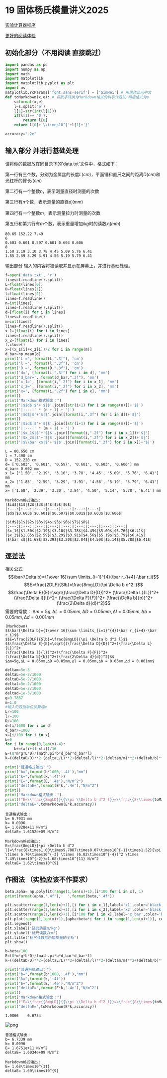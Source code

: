 # 19 固体杨氏模量讲义2025

[实验计算器程序](https://github.com/dark-but-spark/PHY104BExperiments-of-Fundamental-Physics/blob/main/19%E5%9B%BA%E4%BD%93%E6%9D%A8%E6%B0%8F%E6%A8%A1%E9%87%8F/calculator.ipynb)

[更好的阅读体验](https://dark-but-spark.github.io/2025/04/01/PHY104BCalculator/19/)

## 初始化部分（不用阅读 直接跳过）


```python
import pandas as pd
import numpy as np
import math
import matplotlib
import matplotlib.pyplot as plt
import os
matplotlib.rcParams['font.sans-serif'] = ['SimHei'] # 用黑体显示中文
def toMarkdown(x,e): # 将数字转换为Markdown格式的科学计数法 精度格式为e
    s=format(x,e)
    l=s.split('e')
    l[1]=str(int(l[1]))
    if(l[1]== '0'):
        return l[0]
    return l[0]+'\\times10^{'+l[1]+'}'

accuracy=".2e"
```

## 输入部分 并进行基础处理

请将你的数据放在同目录下的'data.txt'文件中，格式如下：

第一行有三个数，分别为金属丝的长度$L(cm)$，平面镜和直尺之间的距离$D(cm)$和光杠杆的臂长$l(cm)$

第二行有一个整数$n$，表示测量直径时测量的次数

第三行有$n$个数，表示测量的直径$d_i(mm)$

第四行有一个整数$m$，表示测量拉力时测量的次数

第五行和第六行有$m$个数，表示重量增加$ikg$时的读数$x_i(mm)$

```
80.65 152.22 7.49
6
0.603 0.601 0.597 0.601 0.603 0.606
8
1.50 2.19 3.10 3.78 4.45 5.09 5.76 6.41
1.85 2.59 3.29 3.91 4.56 5.19 5.79 6.41

```
输出部分 输入的内容将被读取并显示在屏幕上，并进行基础处理。


```python
f=open('data.txt', 'r')
lines=f.readline().split()
L=float(lines[0])
D=float(lines[1])
l=float(lines[2])
lines=f.readline()
n=int(lines)
lines=f.readline().split()
d=[float(i) for i in lines]
lines=f.readline()
m=int(lines)
lines=f.readline().split()
x_1=[float(i) for i in lines]
lines=f.readline().split()
x_2=[float(i) for i in lines]
f.close()
x=[(x_1[i]+x_2[i])/2 for i in range(m)]
d_bar=np.mean(d)
print('L =', format(L,".3f"), 'cm')
print('l =', format(l,".3f"), 'cm')
print('D =', format(D,".3f"), 'cm')
print('d=', [format(i,".3f") for i in d], 'mm')
print('d_bar=', format(d_bar,".3f"), 'mm')
print('x_1=', [format(i,".2f") for i in x_1], 'mm')
print('x_2=', [format(i,".2f") for i in x_2], 'mm')
print('x=', [format(i,".2f") for i in x], 'mm')
print()
print("Markdown格式输出：")
print('|$id$|$'+'$|$'.join([str(i+1) for i in range(n)])+'$|')
print('|:---:' * (n + 1) + '|')
print('|$d$|$'+'$|$'.join([format(i,".3f") for i in d])+'$|')
print()
print('|$id$|$'+'$|$'.join([str(i+1) for i in range(m)])+'$|')
print('|:---:' * (m + 1) + '|')
print('|$x_1$|$'+'$|$'.join([format(i,".2f") for i in x_1])+'$|')
print('|$x_2$|$'+'$|$'.join([format(i,".2f") for i in x_2])+'$|')
print('|$\\bar x$|$'+'$|$'.join([format(i,".2f") for i in x])+'$|')
```

    L = 80.650 cm
    l = 7.490 cm
    D = 152.220 cm
    d= ['0.603', '0.601', '0.597', '0.601', '0.603', '0.606'] mm
    d_bar= 0.602 mm
    x_1= ['1.50', '2.19', '3.10', '3.78', '4.45', '5.09', '5.76', '6.41'] mm
    x_2= ['1.85', '2.59', '3.29', '3.91', '4.56', '5.19', '5.79', '6.41'] mm
    x= ['1.68', '2.39', '3.20', '3.84', '4.50', '5.14', '5.78', '6.41'] mm
    
    Markdown格式输出：
    |$id$|$1$|$2$|$3$|$4$|$5$|$6$|
    |:---:|:---:|:---:|:---:|:---:|:---:|:---:|
    |$d$|$0.603$|$0.601$|$0.597$|$0.601$|$0.603$|$0.606$|
    
    |$id$|$1$|$2$|$3$|$4$|$5$|$6$|$7$|$8$|
    |:---:|:---:|:---:|:---:|:---:|:---:|:---:|:---:|:---:|
    |$x_1$|$1.50$|$2.19$|$3.10$|$3.78$|$4.45$|$5.09$|$5.76$|$6.41$|
    |$x_2$|$1.85$|$2.59$|$3.29$|$3.91$|$4.56$|$5.19$|$5.79$|$6.41$|
    |$\bar x$|$1.68$|$2.39$|$3.20$|$3.84$|$4.50$|$5.14$|$5.78$|$6.41$|
    

## 逐差法
相关公式
$$\bar{\Delta b}={1\over 16}\sum \limits_{i=1}^{4}(\bar r_{i+4}-\bar r_i)$$
$$E=\frac{2DLF}{Slb}=\frac{8mgLD}{\pi \Delta b d^2 l}$$
$$\frac{\Delta E}{E}=\sqrt{(\frac{\Delta D}{D})^2+
(\frac{\Delta L}{L})^2+
(\frac{\Delta l}{l})^2+
(\frac{\Delta F}{F})^2+
(\frac{\Delta b}{b})^2+
(\frac{2\Delta d}{d})^2}$$
需要的常数：
$∆m=5g,∆L = 0.05mm,∆D =0.05mm,∆l = 0.05mm,∆b = 0.05mm,∆d = 0.001mm$

```
(Markdown)
$$\bar{\Delta b}={1\over 16}\sum \limits_{i=1}^{4}(\bar r_{i+4}-\bar r_i)$$
$$E=\frac{2DLF}{Slb}=\frac{8mgLD}{\pi \Delta b d^2 l}$$
$$\frac{\Delta E}{E}=\sqrt{(\frac{\Delta D}{D})^2+(\frac{\Delta L}{L})^2+
(\frac{\Delta l}{l})^2+(\frac{\Delta F}{F})^2+
(\frac{\Delta b}{b})^2+(\frac{2\Delta d}{d})^2}$$
$∆m=5g,∆L = 0.05mm,∆D =0.05mm,∆l = 0.05mm,∆b = 0.05mm,∆d = 0.001mm$
```


```python
deltam=5e-3
deltaL=5e-2/1000
deltaD=5e-2/1000
deltal=5e-2/1000
deltab=5e-2/1000
deltad=1e-3/1000
g=9.7887
m=1.0
#输入的数据单位换算成m
L/=100
l/=100
D/=100
d=[i/1000 for i in d]
d_bar/=1000
x=[i/100 for i in x]
b=0
for i in range(0,len(x)-4):
    b+=(x[i+4]-x[i])/16
E=(8*m*g*L*D)/(math.pi*b*d_bar*d_bar*l)
k=((deltaD/D)**2+(deltaL/L)**2+(deltal/l)**2+(deltam/m)**2+(deltab/b)**2+(2*deltad/d_bar)**2)**0.5

print("普通格式输出：")
print("b=",format(b*1000,'.4f'),"mm")
print("k=",format(k,'.4f'))
print("E=",format(E,'.4e'),"N/m^2")
print("deltaE=",format(E*k,'.4e'),"N/m^2")
print()
print("Markdown格式输出：")
print(f"E=\\frac{{8mgLD}}{{\\pi \\Delta b d^2 l}}=\\frac{{8\\times{toMarkdown(m,accuracy)}\\times{toMarkdown(g,".4e")}\\times{toMarkdown(L,accuracy)}\\times{toMarkdown(D,accuracy)}}}{{\\pi \\times {toMarkdown(b,accuracy)} \\times ({toMarkdown(d_bar,accuracy)})^2 \\times {toMarkdown(l,accuracy)}}}={toMarkdown(E,accuracy)} N/m^2")
print("deltaE=",toMarkdown(E*k,accuracy))

```

    普通格式输出：
    b= 6.7031 mm
    k= 0.0096
    E= 1.6828e+11 N/m^2
    deltaE= 1.6152e+09 N/m^2
    
    Markdown格式输出：
    E=\frac{8mgLD}{\pi \Delta b d^2 l}=\frac{8\times1.00\times9.7887\times8.07\times10^{-1}\times1.52}{\pi \times 6.70\times10^{-3} \times (6.02\times10^{-4})^2 \times 7.49\times10^{-2}}=1.68\times10^{11} N/m^2
    deltaE= 1.62\times10^{9}
    

## 作图法 （实验应该不作要求）


```python
beta,apha= np.polyfit(range(1,len(x)+1),[i*100 for i in x], 1)
print(format(apha,'.4f'),'  ',format(beta,'.4f'))

plt.scatter(range(1,len(x)+1),[i for i in x_1],label='x1',color='black',marker="x")
plt.scatter(range(1,len(x)+1),[i for i in x_2],label='x2',color='black',marker='*')
plt.scatter(range(1,len(x)+1),[i*100 for i in x],label='x_bar',color='black',marker='.')
plt.plot(range(1,len(x)+1),[apha+beta*i for i in range(1,len(x)+1)], color='black', label='r的拟合线')
plt.legend()
plt.xlabel('砝码质量m/kg')
plt.ylabel('标尺读数/cm')
plt.title('标尺读数与所加质量的关系')
plt.show()

b=beta/100
E=(8*m*g*L*D)/(math.pi*b*d_bar*d_bar*l)
k=((deltaD/D)**2+(deltaL/L)**2+(deltal/l)**2+(deltam/m)**2+(deltab/b)**2+(2*deltad/d_bar)**2)**0.5

print("普通格式输出：")
print("b=",format(b*1000,'.4f'),"mm")
print("k=",format(k,'.4f'))
print("E=",format(E,'.4e'),"N/m^2")
print("deltaE=",format(E*k,'.4e'),"N/m^2")
print()
print("Markdown格式输出：")
print(f"E=\\frac{{8mgLD}}{{\\pi \\Delta b d^2 l}}=\\frac{{8\\times{toMarkdown(m,accuracy)}\\times{toMarkdown(g,".4e")}\\times{toMarkdown(L,accuracy)}\\times{toMarkdown(D,accuracy)}}}{{\\pi \\times {toMarkdown(b,accuracy)} \\times ({toMarkdown(d_bar,accuracy)})^2 \\times {toMarkdown(l,accuracy)}}}={toMarkdown(E,accuracy)} N/m^2")
print("deltaE=",toMarkdown(E*k,accuracy))
```

    1.0866    0.6734
    


    
![png](calculator_files/calculator_7_1.png)
    


    普通格式输出：
    b= 6.7339 mm
    k= 0.0096
    E= 1.6751e+11 N/m^2
    deltaE= 1.6034e+09 N/m^2
    
    Markdown格式输出：
    E= 1.68\times10^{11}
    deltaE= 1.60\times10^{9}
    
